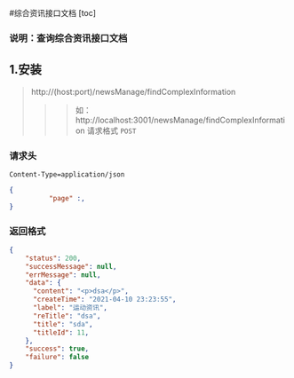 #综合资讯接口文档
[toc]
### 说明：查询综合资讯接口文档
## 1.安装
> http://(host:port)/newsManage/findComplexInformation
>>> 如：http://localhost:3001/newsManage/findComplexInformation
请求格式 `POST`

### 请求头
```
Content-Type=application/json
```
```json
{
          "page" :,
}
```
### 返回格式

```json
{
    "status": 200,
    "successMessage": null,
    "errMessage": null,
    "data": {
      "content": "<p>dsa</p>",
      "createTime": "2021-04-10 23:23:55",
      "label": "运动资讯",
      "reTitle": "dsa",
      "title": "sda",
      "titleId": 11,
    },
    "success": true,
    "failure": false
}
```